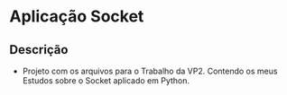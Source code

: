 # Aplicação Socket

## Descrição
* Projeto com os arquivos para o Trabalho da VP2. Contendo os meus Estudos sobre o Socket aplicado em Python.
